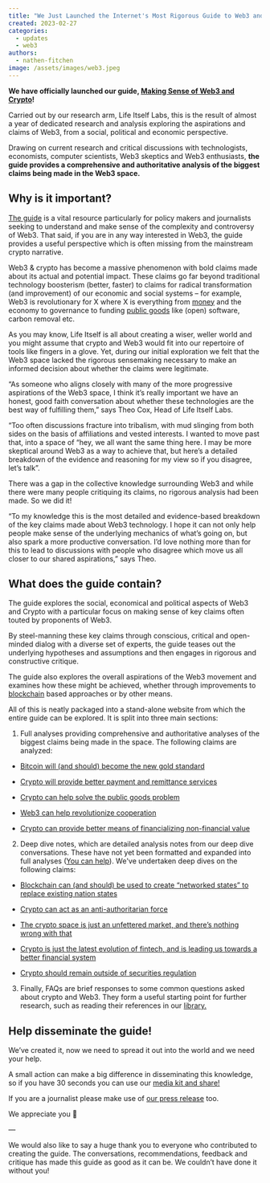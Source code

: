 ```yaml
---
title: "We Just Launched the Internet's Most Rigorous Guide to Web3 and Crypto"
created: 2023-02-27
categories: 
  - updates
  - web3
authors: 
  - nathen-fitchen
image: /assets/images/web3.jpeg
---
```


**We have officially launched our guide, [Making Sense of Web3 and Crypto](https://web3.lifeitself.org/guide)!**

Carried out by our research arm, Life Itself Labs, this is the result of almost a year of dedicated research and analysis exploring the aspirations and claims of Web3, from a social, political and economic perspective. 

Drawing on current research and critical discussions with technologists, economists, computer scientists, Web3 skeptics and Web3 enthusiasts, **the guide provides a comprehensive and authoritative analysis of the biggest claims being made in the Web3 space.**

## Why is it important?

[The guide](https://web3.lifeitself.org/guide) is a vital resource particularly for policy makers and journalists seeking to understand and make sense of the complexity and controversy of Web3. That said, if you are in any way interested in Web3, the guide provides a useful perspective which is often missing from the mainstream crypto narrative. 

Web3 & crypto has become a massive phenomenon with bold claims made about its actual and potential impact. These claims go far beyond traditional technology boosterism (better, faster) to claims for radical transformation (and improvement) of our economic and social systems – for example, Web3 is revolutionary for X where X is everything from [money](https://web3.lifeitself.org/concepts/money) and the economy to governance to funding [public goods](https://web3.lifeitself.org/concepts/public-goods-problem) like (open) software, carbon removal etc.

As you may know, Life Itself is all about creating a wiser, weller world and you might assume that crypto and Web3 would fit into our repertoire of tools like fingers in a glove. Yet, during our initial exploration we felt that the Web3 space lacked the rigorous sensemaking necessary to make an informed decision about whether the claims were legitimate.  

“As someone who aligns closely with many of the more progressive aspirations of the Web3 space, I think it’s really important we have an honest, good faith conversation about whether these technologies are the best way of fulfilling them,” says Theo Cox, Head of Life Itself Labs. 

“Too often discussions fracture into tribalism, with mud slinging from both sides on the basis of affiliations and vested interests. I wanted to move past that, into a space of “hey, we all want the same thing here. I may be more skeptical around Web3 as a way to achieve that, but here’s a detailed breakdown of the evidence and reasoning for my view so if you disagree, let’s talk”.

There was a gap in the collective knowledge surrounding Web3 and while there were many people critiquing its claims, no rigorous analysis had been made. So we did it! 

“To my knowledge this is the most detailed and evidence-based breakdown of the key claims made about Web3 technology. I hope it can not only help people make sense of the underlying mechanics of what’s going on, but also spark a more productive conversation. I’d love nothing more than for this to lead to discussions with people who disagree which move us all closer to our shared aspirations,” says Theo.
  
## What does the guide contain?

The guide explores the social, economical and political aspects of Web3 and Crypto with a particular focus on making sense of key claims often touted by proponents of Web3.  

By steel-manning these key claims through conscious, critical and open-minded dialog with a diverse set of experts, the guide teases out the underlying hypotheses and assumptions and then engages in rigorous and constructive critique. 

The guide also explores the overall aspirations of the Web3 movement and examines how these might be achieved, whether through improvements to [blockchain](https://web3.lifeitself.org/concepts/blockchain) based approaches or by other means.

All of this is neatly packaged into a stand-alone website from which the entire guide can be explored. It is split into three main sections: 

1.  Full analyses providing comprehensive and authoritative analyses of the biggest claims being made in the space. The following claims are analyzed:
    

-   [Bitcoin will (and should) become the new gold standard](https://web3.lifeitself.org/guide#claim-bitcoin-will-and-should-become-the-new-gold-standard)
    
-   [Crypto will provide better payment and remittance services](https://web3.lifeitself.org/guide#claim-crypto-will-provide-better-payment-and-remittance-services)
    
-   [Crypto can help solve the public goods problem](https://web3.lifeitself.org/guide#claim-crypto-can-help-solve-the-public-goods-problem)
    
-   [Web3 can help revolutionize cooperation](https://web3.lifeitself.org/guide#claim-web3-can-help-revolutionize-cooperation)
    
-   [Crypto can provide better means of financializing non-financial value](https://web3.lifeitself.org/guide#claim-crypto-can-provide-better-means-of-financializing-non-financial-value)
    

2.  Deep dive notes, which are detailed analysis notes from our deep dive conversations. These have not yet been formatted and expanded into full analyses ([You can help](https://web3.lifeitself.org/meta/editing)). We've undertaken deep dives on the following claims:
    

-   [Blockchain can (and should) be used to create “networked states” to replace existing nation states](https://web3.lifeitself.org/guide#claim-blockchain-can-and-should-be-used-to-create-networked-states-to-replace-existing-nation-states)
    
-   [Crypto can act as an anti-authoritarian force](https://web3.lifeitself.org/guide#claim-crypto-can-act-as-an-anti-authoritarian-force)
    
-   [The crypto space is just an unfettered market, and there’s nothing wrong with that](https://web3.lifeitself.org/guide#claim-the-crypto-space-is-just-an-unfettered-market-and-theres-nothing-wrong-with-that)
    
-   [Crypto is just the latest evolution of fintech, and is leading us towards a better financial system](https://web3.lifeitself.org/guide#claim-crypto-is-just-the-latest-evolution-of-fintech-and-is-leading-us-towards-a-better-financial-system)
    
-   [Crypto should remain outside of securities regulation](https://web3.lifeitself.org/guide#claim-crypto-should-remain-outside-of-securities-regulation)
    

3.  Finally, FAQs are brief responses to some common questions asked about crypto and Web3. They form a useful starting point for further research, such as reading their references in our [library.](https://web3.lifeitself.org/library)

## Help disseminate the guide! 

We’ve created it, now we need to spread it out into the world and we need your help.  
  
A small action can make a big difference in disseminating this knowledge, so if you have 30 seconds you can use our [media kit and share!](https://docs.google.com/document/d/1kJvfoS8PT0eBBGIzb1AxdPb8MvTfKsplq_-uB8Gik78/edit?usp=share_link)  
  
If you are a journalist please make use of [our press release](https://docs.google.com/document/d/1Xi0_V3Q0vhOfYBk6XW342tw3OvsU8hSNNjXapT-gOCw/edit?usp=sharing) too.  
  
We appreciate you 🙏

—

We would also like to say a huge thank you to everyone who contributed to creating the guide. The conversations, recommendations, feedback and critique has made this guide as good as it can be. We couldn’t have done it without you!